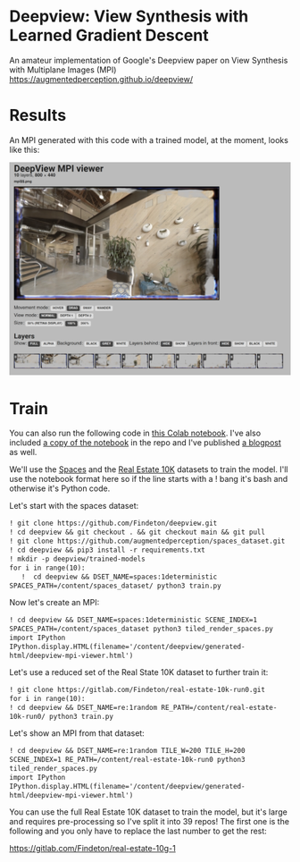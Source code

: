 # Deepview: View Synthesis with Learned Gradient Descent

An amateur implementation of Google's Deepview paper on View Synthesis with Multiplane Images (MPI) https://augmentedperception.github.io/deepview/

# Results

An MPI generated with this code with a trained model, at the moment, looks like this:

![MPI](results.png)

# Train

You can also run the following code in [this Colab notebook](https://colab.research.google.com/drive/1tr4N0shbCH2sLfgStZtZcVNPskY5mZOg?usp=sharing). I've also included [a copy of the notebook](colab_notebook.ipynb) in the repo and I've published [a blogpost](https://roblesnotes.com/blog/lightfields-deepview/) as well.

We'll use the [Spaces](https://github.com/augmentedperception/spaces_dataset) and the [Real Estate 10K](https://google.github.io/realestate10k/) datasets to train the model. I'll use the notebook format here so if the line starts with a ! bang it's bash and otherwise it's Python code.

Let's start with the spaces dataset:

    ! git clone https://github.com/Findeton/deepview.git
    ! cd deepview && git checkout . && git checkout main && git pull
    ! git clone https://github.com/augmentedperception/spaces_dataset.git
    ! cd deepview && pip3 install -r requirements.txt
    ! mkdir -p deepview/trained-models
    for i in range(10):
       !  cd deepview && DSET_NAME=spaces:1deterministic SPACES_PATH=/content/spaces_dataset/ python3 train.py

Now let's create an MPI:

    ! cd deepview && DSET_NAME=spaces:1deterministic SCENE_INDEX=1 SPACES_PATH=/content/spaces_dataset python3 tiled_render_spaces.py
    import IPython
    IPython.display.HTML(filename='/content/deepview/generated-html/deepview-mpi-viewer.html')

Let's use a reduced set of the Real State 10K dataset to further train it:

    ! git clone https://gitlab.com/Findeton/real-estate-10k-run0.git
    for i in range(10):
    ! cd deepview && DSET_NAME=re:1random RE_PATH=/content/real-estate-10k-run0/ python3 train.py

Let's show an MPI from that dataset:

    ! cd deepview && DSET_NAME=re:1random TILE_W=200 TILE_H=200 SCENE_INDEX=1 RE_PATH=/content/real-estate-10k-run0 python3 tiled_render_spaces.py
    import IPython
    IPython.display.HTML(filename='/content/deepview/generated-html/deepview-mpi-viewer.html')

You can use the full Real Estate 10K dataset to train the model, but it's large and requires pre-processing so I've split it into 39 repos! The first one is the following and you only have to replace the last number to get the rest:

https://gitlab.com/Findeton/real-estate-10g-1
